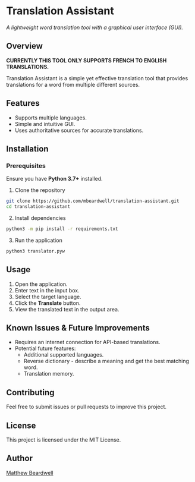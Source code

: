 # Translation Assistant

_A lightweight word translation tool with a graphical user interface (GUI)._

## **Overview**
**CURRENTLY THIS TOOL ONLY SUPPORTS FRENCH TO ENGLISH TRANSLATIONS.**

Translation Assistant is a simple yet effective translation tool that provides translations for a word from multiple different sources.

## **Features**
* Supports multiple languages.
* Simple and intuitive GUI.
* Uses authoritative sources for accurate translations.

## **Installation**
### **Prerequisites**
Ensure you have **Python 3.7+** installed.

1. Clone the repository
```bash
git clone https://github.com/mbeardwell/translation-assistant.git
cd translation-assistant
```

2. Install dependencies
```bash
python3 -m pip install -r requirements.txt
```

3. Run the application
```bash
python3 translator.pyw
```

**Usage**
---------

1.  Open the application.
2.  Enter text in the input box.
3.  Select the target language.
4.  Click the **Translate** button.
5.  View the translated text in the output area.

**Known Issues & Future Improvements**
--------------------------------------

*   Requires an internet connection for API-based translations.
*   Potential future features:
    *   Additional supported languages.
    *   Reverse dictionary - describe a meaning and get the best matching word.
    *   Translation memory.

**Contributing**
----------------

Feel free to submit issues or pull requests to improve this project.

**License**
-----------

This project is licensed under the MIT License.

**Author**
----------

[Matthew Beardwell](https://github.com/mbeardwell)
